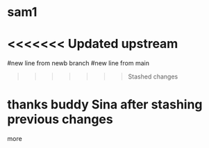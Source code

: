 # sam1
<<<<<<< Updated upstream
=======
#new line from newb branch
#new line from main
>>>>>>> Stashed changes
# thanks buddy Sina after stashing previous changes
more

